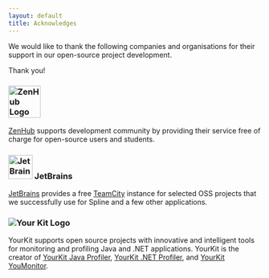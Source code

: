 ```yaml
---
layout: default
title: Acknowledges
---
```


We would like to thank the following companies and organisations 
for their support in our open-source project development.

Thank you!

 
### <img src="https://dxssrr2j0sq4w.cloudfront.net/3.2.0/img/style-guide/zenhub-black.png" height="64" alt="ZenHub Logo">
[ZenHub](https://www.zenhub.com/blog/open-source/) supports development community by providing their service free of charge 
for open-source users and students.

### <img src="https://resources.jetbrains.com/storage/products/teamcity/img/meta/teamcity_logo_300x300.png" height="48" alt="JetBrains TeamCity Logo"> JetBrains
[JetBrains](https://www.jetbrains.com/) provides a free [TeamCity](https://teamcity.jetbrains.com/) instance for selected OSS projects
that we successfully use for Spline and a few other applications. 

### <img src="https://www.yourkit.com/images/yklogo.png" alt="Your Kit Logo">
YourKit supports open source projects with innovative and intelligent tools
for monitoring and profiling Java and .NET applications.
YourKit is the creator of [YourKit Java Profiler](https://www.yourkit.com/java/profiler/),
[YourKit .NET Profiler](https://www.yourkit.com/.net/profiler/),
and [YourKit YouMonitor](https://www.yourkit.com/youmonitor/).
